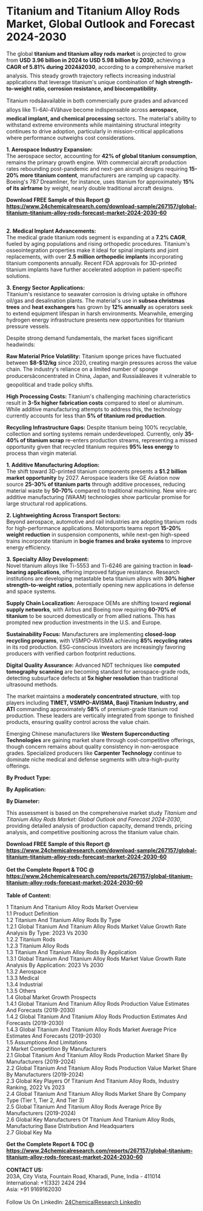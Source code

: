 <h1>Titanium and Titanium Alloy Rods Market, Global Outlook and Forecast 2024-2030</h1><p>The global <strong>titanium and titanium alloy rods market</strong> is projected to grow from <strong>USD 3.96 billion in 2024 to USD 5.98 billion by 2030</strong>, achieving a <strong>CAGR of 5.81% during 2024â2030</strong>, according to a comprehensive market analysis. This steady growth trajectory reflects increasing industrial applications that leverage titanium's unique combination of <strong>high strength-to-weight ratio, corrosion resistance, and biocompatibility</strong>.</p><p>Titanium rodsâavailable in both commercially pure grades and advanced alloys like Ti-6Al-4Vâhave become indispensable across <strong>aerospace, medical implant, and chemical processing</strong> sectors. The material's ability to withstand extreme environments while maintaining structural integrity continues to drive adoption, particularly in mission-critical applications where performance outweighs cost considerations.</p><p><strong>1. Aerospace Industry Expansion:</strong><br>
The aerospace sector, accounting for <strong>42% of global titanium consumption</strong>, remains the primary growth engine. With commercial aircraft production rates rebounding post-pandemic and next-gen aircraft designs requiring <strong>15-20% more titanium content</strong>, manufacturers are ramping up capacity. Boeing's 787 Dreamliner, for instance, uses titanium for approximately <strong>15% of its airframe</strong> by weight, nearly double traditional aircraft designs.</p><div><b>Download FREE Sample of this Report @ 
            <a href="https://www.24chemicalresearch.com/download-sample/267157/global-titanium-titanium-alloy-rods-forecast-market-2024-2030-60">
            https://www.24chemicalresearch.com/download-sample/267157/global-titanium-titanium-alloy-rods-forecast-market-2024-2030-60</a></b></div><br><p><strong>2. Medical Implant Advancements:</strong><br>
The medical grade titanium rods segment is expanding at a <strong>7.2% CAGR</strong>, fueled by aging populations and rising orthopedic procedures. Titanium's osseointegration properties make it ideal for spinal implants and joint replacements, with over <strong>2.5 million orthopedic implants</strong> incorporating titanium components annually. Recent FDA approvals for 3D-printed titanium implants have further accelerated adoption in patient-specific solutions.</p><p><strong>3. Energy Sector Applications:</strong><br>
Titanium's resistance to seawater corrosion is driving uptake in offshore oil/gas and desalination plants. The material's use in <strong>subsea christmas trees</strong> and <strong>heat exchangers</strong> has grown by <strong>12% annually</strong> as operators seek to extend equipment lifespan in harsh environments. Meanwhile, emerging hydrogen energy infrastructure presents new opportunities for titanium pressure vessels.</p><p>Despite strong demand fundamentals, the market faces significant headwinds:</p><p><strong>Raw Material Price Volatility:</strong> Titanium sponge prices have fluctuated between <strong>$8-$12/kg</strong> since 2020, creating margin pressures across the value chain. The industry's reliance on a limited number of sponge producersâconcentrated in China, Japan, and Russiaâleaves it vulnerable to geopolitical and trade policy shifts.</p><p><strong>High Processing Costs:</strong> Titanium's challenging machining characteristics result in <strong>3-5x higher fabrication costs</strong> compared to steel or aluminum. While additive manufacturing attempts to address this, the technology currently accounts for less than <strong>5% of titanium rod production</strong>.</p><p><strong>Recycling Infrastructure Gaps:</strong> Despite titanium being 100% recyclable, collection and sorting systems remain underdeveloped. Currently, only <strong>35-40% of titanium scrap</strong> re-enters production streams, representing a missed opportunity given that recycled titanium requires <strong>95% less energy</strong> to process than virgin material.</p><p><strong>1. Additive Manufacturing Adoption:</strong><br>
The shift toward 3D-printed titanium components presents a <strong>$1.2 billion market opportunity</strong> by 2027. Aerospace leaders like GE Aviation now source <strong>25-30% of titanium parts</strong> through additive processes, reducing material waste by <strong>50-70%</strong> compared to traditional machining. New wire-arc additive manufacturing (WAAM) technologies show particular promise for large structural rod applications.</p><p><strong>2. Lightweighting Across Transport Sectors:</strong><br>
Beyond aerospace, automotive and rail industries are adopting titanium rods for high-performance applications. Motorsports teams report <strong>15-20% weight reduction</strong> in suspension components, while next-gen high-speed trains incorporate titanium in <strong>bogie frames and brake systems</strong> to improve energy efficiency.</p><p><strong>3. Specialty Alloy Development:</strong><br>
Novel titanium alloys like Ti-5553 and Ti-6246 are gaining traction in <strong>load-bearing applications</strong>, offering improved fatigue resistance. Research institutions are developing metastable beta titanium alloys with <strong>30% higher strength-to-weight ratios</strong>, potentially opening new applications in defense and space systems.</p><p><strong>Supply Chain Localization:</strong> Aerospace OEMs are shifting toward <strong>regional supply networks</strong>, with Airbus and Boeing now requiring <strong>60-70% of titanium</strong> to be sourced domestically or from allied nations. This has prompted new production investments in the U.S. and Europe.</p><p><strong>Sustainability Focus:</strong> Manufacturers are implementing <strong>closed-loop recycling programs</strong>, with VSMPO-AVISMA achieving <strong>85% recycling rates</strong> in its rod production. ESG-conscious investors are increasingly favoring producers with verified carbon footprint reductions.</p><p><strong>Digital Quality Assurance:</strong> Advanced NDT techniques like <strong>computed tomography scanning</strong> are becoming standard for aerospace-grade rods, detecting subsurface defects at <strong>5x higher resolution</strong> than traditional ultrasound methods.</p><p>The market maintains a <strong>moderately concentrated structure</strong>, with top players including <strong>TIMET, VSMPO-AVISMA, Baoji Titanium Industry, and ATI</strong> commanding approximately <strong>58%</strong> of premium-grade titanium rod production. These leaders are vertically integrated from sponge to finished products, ensuring quality control across the value chain.</p><p>Emerging Chinese manufacturers like <strong>Western Superconducting Technologies</strong> are gaining market share through cost-competitive offerings, though concern remains about quality consistency in non-aerospace grades. Specialized producers like <strong>Carpenter Technology</strong> continue to dominate niche medical and defense segments with ultra-high-purity offerings.</p><p><strong>By Product Type:</strong></p><p><strong>By Application:</strong></p><p><strong>By Diameter:</strong></p><p>This assessment is based on the comprehensive market study <em>Titanium and Titanium Alloy Rods Market: Global Outlook and Forecast 2024-2030</em>, providing detailed analysis of production capacity, demand trends, pricing analysis, and competitive positioning across the titanium value chain.</p><div><b>Download FREE Sample of this Report @ 
            <a href="https://www.24chemicalresearch.com/download-sample/267157/global-titanium-titanium-alloy-rods-forecast-market-2024-2030-60">
            https://www.24chemicalresearch.com/download-sample/267157/global-titanium-titanium-alloy-rods-forecast-market-2024-2030-60</a></b></div><br><div><b>Get the Complete Report & TOC @ 
            <a href="https://www.24chemicalresearch.com/reports/267157/global-titanium-titanium-alloy-rods-forecast-market-2024-2030-60">
            https://www.24chemicalresearch.com/reports/267157/global-titanium-titanium-alloy-rods-forecast-market-2024-2030-60</a></b></div><br>
            <b>Table of Content:</b><p>1 Titanium And Titanium Alloy Rods Market Overview<br />
1.1 Product Definition<br />
1.2 Titanium And Titanium Alloy Rods By Type<br />
1.2.1 Global Titanium And Titanium Alloy Rods Market Value Growth Rate Analysis By Type: 2023 Vs 2030<br />
1.2.2 Titanium Rods<br />
1.2.3 Titanium Alloy Rods<br />
1.3 Titanium And Titanium Alloy Rods By Application<br />
1.3.1 Global Titanium And Titanium Alloy Rods Market Value Growth Rate Analysis By Application: 2023 Vs 2030<br />
1.3.2 Aerospace<br />
1.3.3 Medical<br />
1.3.4 Industrial<br />
1.3.5 Others<br />
1.4 Global Market Growth Prospects<br />
1.4.1 Global Titanium And Titanium Alloy Rods Production Value Estimates And Forecasts (2019-2030)<br />
1.4.2 Global Titanium And Titanium Alloy Rods Production Estimates And Forecasts (2019-2030)<br />
1.4.3 Global Titanium And Titanium Alloy Rods Market Average Price Estimates And Forecasts (2019-2030)<br />
1.5 Assumptions And Limitations<br />
2 Market Competition By Manufacturers<br />
2.1 Global Titanium And Titanium Alloy Rods Production Market Share By Manufacturers (2019-2024)<br />
2.2 Global Titanium And Titanium Alloy Rods Production Value Market Share By Manufacturers (2019-2024)<br />
2.3 Global Key Players Of Titanium And Titanium Alloy Rods, Industry Ranking, 2022 Vs 2023<br />
2.4 Global Titanium And Titanium Alloy Rods Market Share By Company Type (Tier 1, Tier 2, And Tier 3)<br />
2.5 Global Titanium And Titanium Alloy Rods Average Price By Manufacturers (2019-2024)<br />
2.6 Global Key Manufacturers Of Titanium And Titanium Alloy Rods, Manufacturing Base Distribution And Headquarters<br />
2.7 Global Key Ma</p><div><b>Get the Complete Report & TOC @ 
            <a href="https://www.24chemicalresearch.com/reports/267157/global-titanium-titanium-alloy-rods-forecast-market-2024-2030-60">
            https://www.24chemicalresearch.com/reports/267157/global-titanium-titanium-alloy-rods-forecast-market-2024-2030-60</a></b></div><br><b>CONTACT US:</b><br>
            203A, City Vista, Fountain Road, Kharadi, Pune, India - 411014<br>
            International: +1(332) 2424 294<br>
            Asia: +91 9169162030 <br><br>
            Follow Us On LinkedIn: <a href="https://www.linkedin.com/company/24chemicalresearch/">24ChemicalResearch LinkedIn</a>
